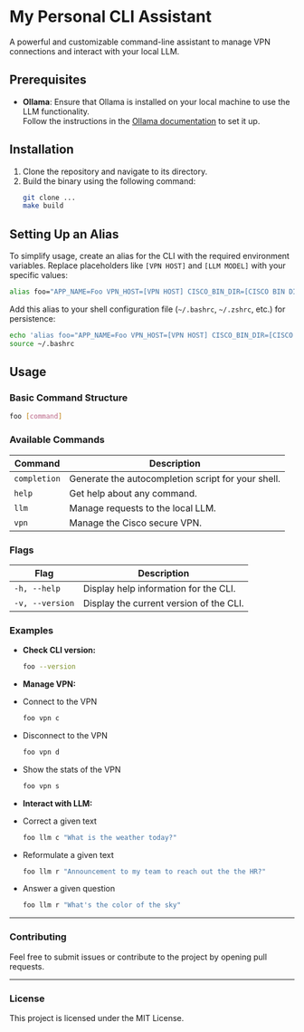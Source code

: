 # My Personal CLI Assistant

A powerful and customizable command-line assistant to manage VPN connections and interact with your local LLM.  

## Prerequisites

- **Ollama**: Ensure that Ollama is installed on your local machine to use the LLM functionality.  
  Follow the instructions in the [Ollama documentation](https://ollama.com/) to set it up.

## Installation  

1. Clone the repository and navigate to its directory.
2. Build the binary using the following command:  
   ```bash
   git clone ...
   make build
   ```

## Setting Up an Alias

To simplify usage, create an alias for the CLI with the required environment variables. Replace placeholders like `[VPN HOST]` and `[LLM MODEL]` with your specific values:

```bash
alias foo="APP_NAME=Foo VPN_HOST=[VPN HOST] CISCO_BIN_DIR=[CISCO BIN DIR] LLM_HOST=[LLM HOST] LLM_MODEL=[LLM MODEL] /usr/local/bin/Foo"
```

Add this alias to your shell configuration file (`~/.bashrc`, `~/.zshrc`, etc.) for persistence:
```bash
echo 'alias foo="APP_NAME=Foo VPN_HOST=[VPN HOST] CISCO_BIN_DIR=[CISCO BIN DIR] LLM_HOST=[LLM HOST] LLM_MODEL=[LLM MODEL] /usr/local/bin/Foo"' >> ~/.bashrc
source ~/.bashrc
```

## Usage

### Basic Command Structure
```bash
foo [command]
```

### Available Commands

| Command      | Description                                  |  
|--------------|----------------------------------------------|  
| `completion` | Generate the autocompletion script for your shell. |  
| `help`       | Get help about any command.                 |  
| `llm`        | Manage requests to the local LLM.           |  
| `vpn`        | Manage the Cisco secure VPN.                |  

### Flags

| Flag          | Description                                  |  
|---------------|----------------------------------------------|  
| `-h, --help`  | Display help information for the CLI.        |  
| `-v, --version` | Display the current version of the CLI.   |  

### Examples

- **Check CLI version:**
  ```bash
  foo --version
  ```  

- **Manage VPN:**
- Connect to the VPN
  ```bash
  foo vpn c
  ```  
- Disconnect to the VPN
  ```bash
  foo vpn d
  ```  
- Show the stats of the VPN
  ```bash
  foo vpn s
  ```  

- **Interact with LLM:**
- Correct a given text
  ```bash
  foo llm c "What is the weather today?"
  ```  
- Reformulate a given text
  ```bash
  foo llm r "Announcement to my team to reach out the the HR?"
  ```  
- Answer a given question
  ```bash
  foo llm r "What's the color of the sky"
  ```  

---

### Contributing

Feel free to submit issues or contribute to the project by opening pull requests.

---

### License

This project is licensed under the MIT License.
